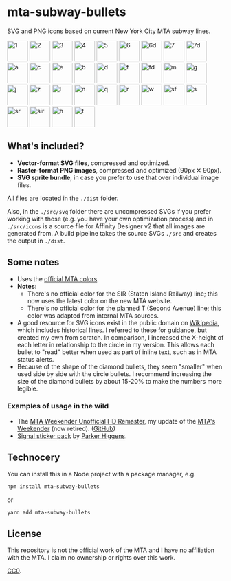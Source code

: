 mta-subway-bullets
==================

SVG and PNG icons based on current New York City MTA subway lines.

<p>
<img src="https://unpkg.com/mta-subway-bullets@1.0.0/dist/svg/1.svg" alt="1" width="48">
<img src="https://unpkg.com/mta-subway-bullets@1.0.0/dist/svg/2.svg" alt="2" width="48">
<img src="https://unpkg.com/mta-subway-bullets@1.0.0/dist/svg/3.svg" alt="3" width="48">
<img src="https://unpkg.com/mta-subway-bullets@1.0.0/dist/svg/4.svg" alt="4" width="48">
<img src="https://unpkg.com/mta-subway-bullets@1.0.0/dist/svg/5.svg" alt="5" width="48">
<img src="https://unpkg.com/mta-subway-bullets@1.0.0/dist/svg/6.svg" alt="6" width="48">
<img src="https://unpkg.com/mta-subway-bullets@1.0.0/dist/svg/6d.svg" alt="6d" width="48">
<img src="https://unpkg.com/mta-subway-bullets@1.0.0/dist/svg/7.svg" alt="7" width="48">
<img src="https://unpkg.com/mta-subway-bullets@1.0.0/dist/svg/7d.svg" alt="7d" width="48">
<img src="https://unpkg.com/mta-subway-bullets@1.0.0/dist/svg/a.svg" alt="a" width="48">
<img src="https://unpkg.com/mta-subway-bullets@1.0.0/dist/svg/c.svg" alt="c" width="48">
<img src="https://unpkg.com/mta-subway-bullets@1.0.0/dist/svg/e.svg" alt="e" width="48">
<img src="https://unpkg.com/mta-subway-bullets@1.0.0/dist/svg/b.svg" alt="b" width="48">
<img src="https://unpkg.com/mta-subway-bullets@1.0.0/dist/svg/d.svg" alt="d" width="48">
<img src="https://unpkg.com/mta-subway-bullets@1.0.0/dist/svg/f.svg" alt="f" width="48">
<img src="https://unpkg.com/mta-subway-bullets@1.0.0/dist/svg/fd.svg" alt="fd" width="48">
<img src="https://unpkg.com/mta-subway-bullets@1.0.0/dist/svg/m.svg" alt="m" width="48">
<img src="https://unpkg.com/mta-subway-bullets@1.0.0/dist/svg/g.svg" alt="g" width="48">
<img src="https://unpkg.com/mta-subway-bullets@1.0.0/dist/svg/j.svg" alt="j" width="48">
<img src="https://unpkg.com/mta-subway-bullets@1.0.0/dist/svg/z.svg" alt="z" width="48">
<img src="https://unpkg.com/mta-subway-bullets@1.0.0/dist/svg/l.svg" alt="l" width="48">
<img src="https://unpkg.com/mta-subway-bullets@1.0.0/dist/svg/n.svg" alt="n" width="48">
<img src="https://unpkg.com/mta-subway-bullets@1.0.0/dist/svg/q.svg" alt="q" width="48">
<img src="https://unpkg.com/mta-subway-bullets@1.0.0/dist/svg/r.svg" alt="r" width="48">
<img src="https://unpkg.com/mta-subway-bullets@1.0.0/dist/svg/w.svg" alt="w" width="48">
<img src="https://unpkg.com/mta-subway-bullets@1.0.0/dist/svg/sf.svg" alt="sf" width="48">
<img src="https://unpkg.com/mta-subway-bullets@1.0.0/dist/svg/s.svg" alt="s" width="48">
<img src="https://unpkg.com/mta-subway-bullets@1.0.0/dist/svg/sr.svg" alt="sr" width="48">
<img src="https://unpkg.com/mta-subway-bullets@1.0.0/dist/svg/sir.svg" alt="sir" width="48">
<img src="https://unpkg.com/mta-subway-bullets@1.0.0/dist/svg/h.svg" alt="h" width="48">
<img src="https://unpkg.com/mta-subway-bullets@1.0.0/dist/svg/t.svg" alt="t" width="48">
</p>

## What's included?

- **Vector-format SVG files**, compressed and optimized.
- **Raster-format PNG images**, compressed and optimized (90px ✕ 90px).
- **SVG sprite bundle**, in case you prefer to use that over individual image files.

All files are located in the `./dist` folder.

Also, in the `./src/svg` folder there are uncompressed SVGs if you prefer working with those (e.g. you have your own optimization process) and in `./src/icons` is a source file for Affinity Designer v2 that all images are generated from. A build pipeline takes the source SVGs `./src` and creates the output in `./dist`.

## Some notes

* Uses the [official MTA colors](http://web.mta.info/developers/resources/line_colors.htm).
* __Notes:__
  * There's no official color for the SIR (Staten Island Railway) line; this now uses the latest color on the new MTA website.
  * There's no official color for the planned T (Second Avenue) line; this color was adapted from internal MTA sources.
* A good resource for SVG icons exist in the public domain on [Wikipedia](http://commons.wikimedia.org/wiki/New_York_City_Subway_bullets), which includes historical lines. I referred to these for guidance, but created my own from scratch. In comparison, I increased the X-height of each letter in relationship to the circle in my version. This allows each bullet to "read" better when used as part of inline text, such as in MTA status alerts.
* Because of the shape of the diamond bullets, they seem "smaller" when used side by side with the circle bullets. I recommend increasing the size of the diamond bullets by about 15-20% to make the numbers more legible.

### Examples of usage in the wild

* The [MTA Weekender Unofficial HD Remaster](https://louhuang.com/weekender-hd-remaster/), my update of the [MTA's Weekender](http://web.mta.info/weekender/servicestatus.html) (now retired). ([GitHub](https://github.com/louh/weekender))
* [Signal sticker pack](https://signal.art/addstickers/#pack_id=14994fdf754d54904483a50523e4cfe2&pack_key=a607d7b07c3ca8626ea5f6dd51eefb8e7e9f05829d966aa496ea737ec04b525a) by [Parker Higgens](https://twitter.com/xor/status/1223413178253697025).


## Technocery

You can install this in a Node project with a package manager, e.g.

```sh
npm install mta-subway-bullets
```

or

```sh
yarn add mta-subway-bullets
```

## License

This repository is not the official work of the MTA and I have no affiliation with the MTA. I claim no ownership or rights over this work.

[CC0](http://creativecommons.org/publicdomain/zero/1.0/).
